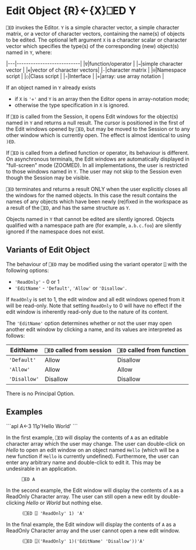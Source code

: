 




<h1 class="heading"><span class="name">Edit Object</span> <span class="command">{R}←{X}⎕ED Y</span></h1>



`⎕ED` invokes the Editor.  `Y` is a simple character vector, a simple character matrix, or a vector of character vectors, containing the name(s) of objects to be edited.  The optional left argument `X` is  a character scalar or character vector which specifies the type(s) of the corresponding (new) object(s) named in `Y`, where:


|---|---------------------------|
|`∇`|function/operator          |
|`→`|simple character vector    |
|`∊`|vector of character vectors|
|`-`|character matrix           |
|`⍟`|Namespace script           |
|`○`|Class script               |
|`∘`|Interface                  |
|`⋄`|array: use array notation  |



If an object named in `Y` already exists

-   if `X` is `'⋄'` and `Y` is an array then the Editor opens in array-notation mode;
-   otherwise the type specification in `X` is ignored.

If `⎕ED` is called from the Session, it opens Edit windows for the object(s) named in `Y` and returns a null result.  The cursor is positioned in the first of the Edit windows opened by `⎕ED`, but may be moved to the Session or to any other window which is currently open.  The effect is almost identical to using `)ED`.


If `⎕ED` is called from a defined function or operator, its behaviour is different. On asynchronous terminals, the Edit windows are automatically displayed in "full-screen" mode (ZOOMED). In all implementations, the user is restricted to those windows named in `Y`. The user may not skip to the Session even though the Session may be visible.


`⎕ED` terminates and returns a result ONLY when the user explicitly closes all the windows for the named objects. In this case the result contains the names of any objects which have been newly (re)fixed in the workspace as a result of the `⎕ED`, and has the same structure as `Y`.


Objects named in `Y` that cannot be edited are silently ignored. Objects qualified with a namespace path are (for example, `a.b.c.foo`) are silently ignored if the namespace does not exist.


## Variants of Edit Object


The behaviour of `⎕ED` may be modified using the variant operator `⍠` with the following options:

- `'ReadOnly'` - 0 or 1
- `'EditName'` - `'Default'`, `'Allow'` or `'Disallow'`.



If `ReadOnly` is set to 1, the edit window and all edit windows opened from it will be read-only. Note that setting `ReadOnly` to 0 will have no effect if the edit window is inherently read-only due to the nature of its content.



The `'EditName'` option determines whether or not the user may open another edit window by clicking a name, and its values are interpreted as follows:


|EditName    |`⎕ED` called from session|`⎕ED` called from function|
|------------|-------------------------|--------------------------|
|`'Default'` |Allow                    |Disallow                  |
|`'Allow'`   |Allow                    |Allow                     |
|`'Disallow'`|Disallow                 |Disallow                  |



There is no Principal Option.

<h2 class="example">Examples</h2>
```apl
      A←3 11⍴'Hello World'
```



In the first example, `⎕ED` will display the contents of `A` as an editable character array which the user may change. The user can double-click on *Hello* to open an edit window on an object named `Hello` (which will be a new function if `Hello` is currently undefined). Furthermore, the user can enter any arbitrary name and double-click to edit it. This may be undesirable in an application.
```apl
      ⎕ED A
```




In the second example, the Edit window will display the contents of `A` as a ReadOnly Character array. The user can still open a new edit by double-clicking *Hello* or *World* but nothing else.
```apl
      (⎕ED ⍠ 'ReadOnly' 1) 'A'
```




In the final example, the Edit window will display the contents of `A` as a ReadOnly Character array and the user cannot open a new edit window.
```apl
      (⎕ED ⍠('ReadOnly' 1)('EditName' 'Disallow'))'A'
```



